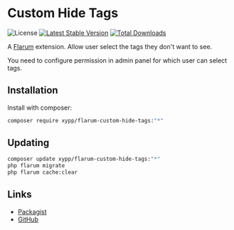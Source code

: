 # Custom Hide Tags

![License](https://img.shields.io/badge/license-MIT-blue.svg) [![Latest Stable Version](https://img.shields.io/packagist/v/xypp/flarum-custom-hide-tags.svg)](https://packagist.org/packages/xypp/flarum-custom-hide-tags) [![Total Downloads](https://img.shields.io/packagist/dt/xypp/flarum-custom-hide-tags.svg)](https://packagist.org/packages/xypp/flarum-custom-hide-tags)

A [Flarum](http://flarum.org) extension. Allow user select the tags they don't want to see.

You need to configure permission in admin panel for which user can select tags.

## Installation

Install with composer:

```sh
composer require xypp/flarum-custom-hide-tags:"*"
```

## Updating

```sh
composer update xypp/flarum-custom-hide-tags:"*"
php flarum migrate
php flarum cache:clear
```

## Links

- [Packagist](https://packagist.org/packages/xypp/flarum-custom-hide-tags)
- [GitHub](https://github.com/zxy19/flarum-custom-hide-tags)
